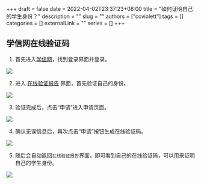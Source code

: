 +++ 
draft = false
date = 2022-04-02T23:37:23+08:00
title = "如何证明自己的学生身份？"
description = ""
slug = ""
authors = ["ccviolett"]
tags = []
categories = []
externalLink = ""
series = []
+++

## 学信网在线验证码

1. 首先进入[学信网](https://www.chsi.com.cn/)，找到登录界面并登录。

![](https://s2.loli.net/2022/04/02/xZzTNhK6SdbBwPn.png)

2. 进入 [在线验证报告](https://my.chsi.com.cn/archive/bab/xj/show.action) 界面，首先验证自己的身份。

![](https://s2.loli.net/2022/04/02/nKsfSPBeNqXQ4YE.png)

3. 验证完成后，点击“申请”进入申请页面。

![](https://s2.loli.net/2022/04/02/posmO5g4ClaD1HE.png)

4. 确认无误信息后，再次点击“申请”按钮生成在线验证码。

![](https://s2.loli.net/2022/04/02/7YBvuN4Xdhgqa5b.png)

5. 随后会自动返回`在线验证报告`界面，即可看到自己的在线验证码，可以用来证明自己的学生身份。

![](https://s2.loli.net/2022/04/02/GhT4Se87Dnp9MVZ.png)